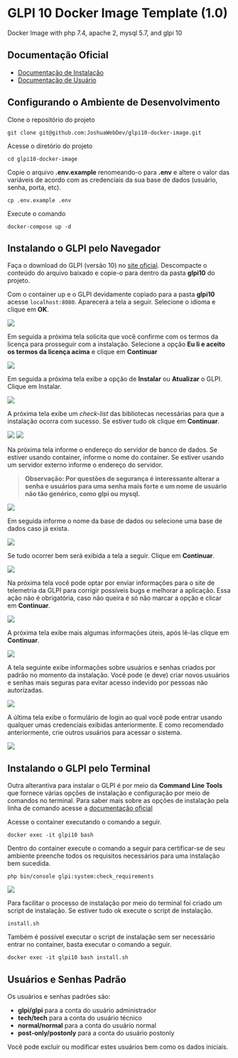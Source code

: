 # GLPI 10 Docker Image Template (1.0)

Docker Image with php 7.4, apache 2, mysql 5.7, and glpi 10

## Documentação Oficial

* [Documentação de Instalação](https://glpi-install.readthedocs.io/en/latest/)
* [Documentação de Usuário](https://glpi-user-documentation.readthedocs.io/fr/latest/)

## Configurando o Ambiente de Desenvolvimento

Clone o repositório do projeto

```
git clone git@github.com:JoshuaWebDev/glpi10-docker-image.git
```

Acesse o diretório do projeto

```
cd glpi10-docker-image
```

Copie o arquivo **.env.example** renomeando-o para **.env** e altere o valor das variáveis de acordo com as credenciais da sua base de dados (usuário, senha, porta, etc).

```
cp .env.example .env
```

Execute o comando

```
docker-compose up -d
```

## Instalando o GLPI pelo Navegador

Faça o download do GLPI (versão 10) no [site oficial](https://glpi10.com.br/). Descompacte o conteúdo do arquivo baixado e copie-o para dentro da pasta **glpi10** do projeto.

Com o container up e o GLPI devidamente copiado para a pasta **glpi10** acesse ```localhost:8080```. Aparecerá a tela a seguir. Selecione o idioma e clique em **OK**.

<img src="doc/images/setup00.png">

Em seguida a próxima tela solicita que você confirme com os termos da licença para prosseguir com a instalação. Selecione a opção **Eu li e aceito os termos da licença acima** e clique em **Continuar**

<img src="doc/images/setup01.png">

Em seguida a próxima tela exibe a opção de **Instalar** ou **Atualizar** o GLPI. Clique em Instalar.

<img src="doc/images/setup02.png">

A próxima tela exibe um *check-list* das bibliotecas necessárias para que a instalação ocorra com sucesso. Se estiver tudo ok clique em **Continuar**.

<img src="doc/images/setup03.png">

<img src="doc/images/setup04.png">

Na próxima tela informe o endereço do servidor de banco de dados. Se estiver usando container, informe o nome do container. Se estiver usando um servidor externo informe o endereço do servidor.

> **Observação: Por questões de segurança é interessante alterar a senha e usuários para uma senha mais forte e um nome de usuário não tão genérico, como glpi ou mysql.**

<img src="doc/images/setup05.png">

Em seguida informe o nome da base de dados ou selecione uma base de dados caso já exista.

<img src="doc/images/setup06.png">

Se tudo ocorrer bem será exibida a tela a seguir. Clique em **Continuar**.

<img src="doc/images/setup07.png">

Na próxima tela você pode optar por enviar informações para o site de telemetria da GLPI para corrigir possíveis bugs e melhorar a aplicação. Essa ação não é obrigatória, caso não queira é só não marcar a opção e clicar em **Continuar**.

<img src="doc/images/setup08.png">

A próxima tela exibe mais algumas informações úteis, após lê-las clique em **Continuar**.

<img src="doc/images/setup09.png">

A tela seguinte exibe informações sobre usuários e senhas criados por padrão no momento da instalação. Você pode (e deve) criar novos usuários e senhas mais seguras para evitar acesso indevido por pessoas não autorizadas.

<img src="doc/images/setup10.png">

A última tela exibe o formulário de login ao qual você pode entrar usando qualquer umas credenciais exibidas anteriormente. E como recomendado anteriormente, crie outros usuários para acessar o sistema.

<img src="doc/images/setup11.png">

## Instalando o GLPI pelo Terminal

Outra alterantiva para instalar o GLPI é por meio da **Command Line Tools** que fornece várias opções de instalação e configuração por meio de comandos no terminal. Para saber mais sobre as opções de instalação pela linha de comando acesse a [documentação oficial](https://glpi-install.readthedocs.io/en/latest/command-line.html#cdline-install)

Acesse o container executando o comando a seguir.

```
docker exec -it glpi10 bash
```

Dentro do container execute o comando a seguir para certificar-se de seu ambiente preenche todos os requisitos necessários para uma instalação bem sucedida.

```
php bin/console glpi:system:check_requirements
```

<img src="doc/images/setup12.png">

Para facilitar o processo de instalação por meio do terminal foi criado um script de instalação. Se estiver tudo ok execute o script de instalação.

```
install.sh
```

Também é possível executar o script de instalação sem ser necessário entrar no container, basta executar o comando a seguir.

```
docker exec -it glpi10 bash install.sh
```

## Usuários e Senhas Padrão

Os usuários e senhas padrões são:

- **glpi/glpi** para a conta do usuário administrador
- **tech/tech** para a conta do usuário técnico
- **normal/normal** para a conta do usuário normal
- **post-only/postonly** para a conta do usuário postonly

Você pode excluir ou modificar estes usuários bem como os dados iniciais.
